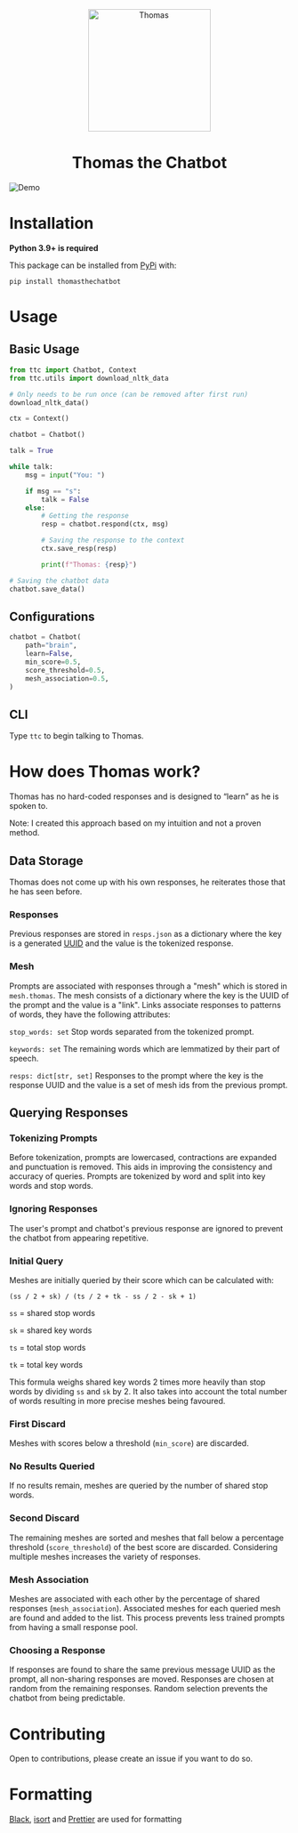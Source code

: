 <div align="center">
    <img src="https://i.imgur.com/1qHopDH.png" alt="Thomas" width="220" height="220">
    <h1>Thomas the Chatbot</h1>
</div>

![Demo](https://i.imgur.com/Jet4UGh.gif)

# Installation

**Python 3.9+ is required**

This package can be installed from [PyPi](https://pypi.org/project/thomasthechatbot/) with:

```
pip install thomasthechatbot
```

# Usage

## Basic Usage

```py
from ttc import Chatbot, Context
from ttc.utils import download_nltk_data

# Only needs to be run once (can be removed after first run)
download_nltk_data()

ctx = Context()

chatbot = Chatbot()

talk = True

while talk:
    msg = input("You: ")

    if msg == "s":
        talk = False
    else:
        # Getting the response
        resp = chatbot.respond(ctx, msg)

        # Saving the response to the context
        ctx.save_resp(resp)

        print(f"Thomas: {resp}")

# Saving the chatbot data
chatbot.save_data()
```

## Configurations

```py
chatbot = Chatbot(
    path="brain",
    learn=False,
    min_score=0.5,
    score_threshold=0.5,
    mesh_association=0.5,
)
```

## CLI

Type `ttc` to begin talking to Thomas.

# How does Thomas work?

Thomas has no hard-coded responses and is designed to “learn” as he is spoken to.

Note: I created this approach based on my intuition and not a proven method.

## Data Storage

Thomas does not come up with his own responses, he reiterates those that he has seen before.

### Responses

Previous responses are stored in `resps.json` as a dictionary where the key is a generated [UUID](https://docs.python.org/3/library/uuid.html) and the value is the tokenized response.

### Mesh

Prompts are associated with responses through a "mesh" which is stored in `mesh.thomas`. The mesh consists of a dictionary where the key is the UUID of the prompt and the value is a "link". Links associate responses to patterns of words, they have the following attributes:

`stop_words: set`
Stop words separated from the tokenized prompt.

`keywords: set`
The remaining words which are lemmatized by their part of speech.

`resps: dict[str, set]`
Responses to the prompt where the key is the response UUID and the value is a set of mesh ids from the previous prompt.

## Querying Responses

### Tokenizing Prompts

Before tokenization, prompts are lowercased, contractions are expanded and punctuation is removed. This aids in improving the consistency and accuracy of queries. Prompts are tokenized by word and split into key words and stop words.

### Ignoring Responses

The user's prompt and chatbot's previous response are ignored to prevent the chatbot from appearing repetitive.

### Initial Query

Meshes are initially queried by their score which can be calculated with:

`(ss / 2 + sk) / (ts / 2 + tk - ss / 2 - sk + 1)`

`ss` = shared stop words

`sk` = shared key words

`ts` = total stop words

`tk` = total key words

This formula weighs shared key words 2 times more heavily than stop words by dividing `ss` and `sk` by 2. It also takes into account the total number of words resulting in more precise meshes being favoured.

### First Discard

Meshes with scores below a threshold (`min_score`) are discarded.

### No Results Queried

If no results remain, meshes are queried by the number of shared stop words.

### Second Discard

The remaining meshes are sorted and meshes that fall below a percentage threshold (`score_threshold`) of the best score are discarded. Considering multiple meshes increases the variety of responses.

### Mesh Association

Meshes are associated with each other by the percentage of shared responses (`mesh_association`). Associated meshes for each queried mesh are found and added to the list. This process prevents less trained prompts from having a small response pool.

### Choosing a Response

If responses are found to share the same previous message UUID as the prompt, all non-sharing responses are moved. Responses are chosen at random from the remaining responses. Random selection prevents the chatbot from being predictable.

# Contributing

Open to contributions, please create an issue if you want to do so.

# Formatting

[Black](https://github.com/psf/black), [isort](https://github.com/PyCQA/isort) and [Prettier](https://prettier.io/) are used for formatting

